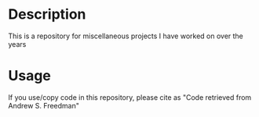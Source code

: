 # Description
This is a repository for miscellaneous projects I have worked on over the years

# Usage
If you use/copy code in this repository, please cite as "Code retrieved from Andrew S. Freedman"
